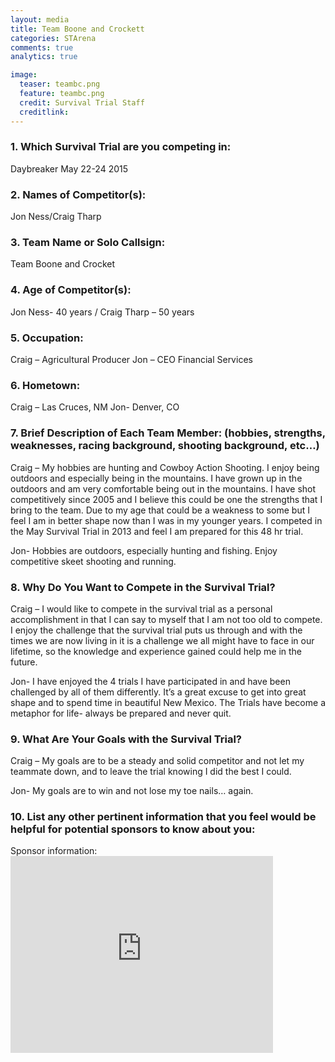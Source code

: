 ```yaml
---
layout: media
title: Team Boone and Crockett
categories: STArena
comments: true
analytics: true

image:
  teaser: teambc.png
  feature: teambc.png
  credit: Survival Trial Staff
  creditlink:  
---
```

 

 
<h3>1. Which Survival Trial are you competing in:</h3>

Daybreaker May 22-24 2015 
<h3>2. Names of Competitor(s):</h3>

Jon Ness/Craig Tharp 
<h3>3. Team Name or Solo Callsign:</h3>

Team Boone and Crocket 
<h3>4. Age of Competitor(s):</h3>

Jon Ness- 40 years / Craig Tharp – 50 years 
<h3>5. Occupation:</h3>
Craig – Agricultural Producer
Jon – CEO Financial Services

<h3>6. Hometown:</h3>
Craig – Las Cruces, NM
Jon- Denver, CO
<h3>7. Brief Description of Each Team Member: (hobbies, strengths, weaknesses, racing background, shooting background, etc…)</h3>

Craig – My hobbies are hunting and Cowboy Action Shooting.  I enjoy being outdoors and especially being in the mountains.  I have grown up in the outdoors and am very comfortable being out in the mountains.  I have shot competitively since 2005 and I believe this could be one the strengths that I bring to the team.  Due to my age that could be a weakness to some but I feel I am in better shape now than I was in my younger years.  I competed in the May Survival Trial in 2013 and feel I am prepared for this 48 hr trial. 

Jon- Hobbies are outdoors, especially hunting and fishing. Enjoy competitive skeet shooting and running.



 
<h3>8. Why Do You Want to Compete in the Survival Trial?</h3>

Craig – I would like to compete in the survival trial as a personal accomplishment in that I can say to myself that I am not too old to compete.  I enjoy the challenge that the survival trial puts us through and with the times we are now living in it is a challenge we all might have to face in our lifetime, so the knowledge and experience gained could help me in the future.

Jon- I have enjoyed the 4 trials I have participated in and have been challenged by all of them differently.  It’s a great excuse to get into great shape and to spend time in beautiful New Mexico.  The Trials have become a metaphor for life- always be prepared and never quit.


 
<h3>9. What Are Your Goals with the Survival Trial?</h3>
Craig – My goals are to be a steady and solid competitor and not let my teammate down, and to leave the trial knowing I did the best I could.

Jon- My goals are to win and not lose my toe nails… again. 


<h3>10.  List any other pertinent information that you feel would be helpful for potential sponsors to know about you:</h3>
Sponsor information:

<iframe width="420" height="315" src="https://www.youtube.com/embed/3TOe_MELaIU" frameborder="0" allowfullscreen></iframe>
